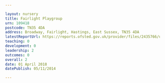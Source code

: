 ```yaml
---

layout: nursery
title: Fairlight Playgroup
urn: 109418
postcode: TN35 4DA
address: Broadway, Fairlight, Hastings, East Sussex, TN35 4DA
latestReportUrl: https://reports.ofsted.gov.uk/provider/files/2435766/urn/109418.pdf
teaching: 0
development: 0
leadership: 2
outcomes: 0
overall: 2
date: 01 April 2018 
datePublish: 05/11/2014

---
```

